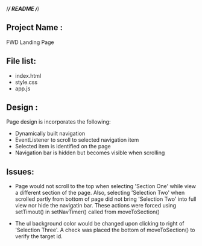 /*********************************************************************/
                             README
/*********************************************************************/

Project Name : 
--------------

FWD Landing Page



File list:
----------

- index.html
- style.css
- app.js


Design :
--------

  Page design is incorporates the following:
  - Dynamically built navigation
  - EventListener to scroll to selected navigation item
  - Selected item is identified on the page
  - Navigation bar is hidden but becomes visible when scrolling

  
Issues:
-------

- Page would not scroll to the top when selecting 'Section One' while view a 
    different section of the page. Also, selecting 'Selection Two' when 
    scrolled partly from bottom of page did not bring 'Selection Two' into
    full view nor hide the navigatin bar.
    These actions were forced using setTimout() in setNavTimer() called from moveToSection()

- The ul background color would be changed upon clicking to right of 
    'Selection Three'.  A check was placed the bottom of moveToSection() to verify the target id.
